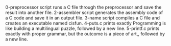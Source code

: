 0-preprocessor script runs a C file through the preprocessor and save the result into another file.
2-assembler script generates the assembly code of a C code and save it in an output file.
3-name script compiles a C file and creates an executable named cisfun.
4-puts.c prints exactly Programming is like building a multilingual puzzle, followed by a new line.
5-printf.c prints exactly with proper grammar, but the outcome is a piece of art,, followed by a new line.
